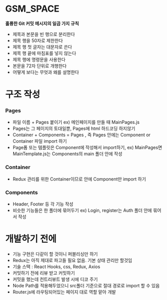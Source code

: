 # GSM_SPACE

**훌륭한 Git 커밋 메시지의 일곱 가지 규칙**

- 제목과 본문을 빈 행으로 분리한다
- 제목 행을 50자로 제한한다
- 제목 행 첫 글자는 대문자로 쓴다
- 제목 행 끝에 마침표를 넣지 않는다
- 제목 행에 명령문을 사용한다
- 본문을 72자 단위로 개행한다
- 어떻게 보다는 무엇과 왜를 설명한다

# 구조 작성

### Pages

- 파일 이름 + Pages 붙이기 ex) 메인페이지를 만들 때 MainPages.js
- Pages는 그 페이지의 토대일뿐, Pages에 html 하드코딩 하지않기
- Container + Components = Pages , 즉 Pages 안에는 Component or Container 파일 import 하기
- Page폼 또는 템플릿은 Component에 작성해서 import하기, ex) MainPages면 MainTemplate.js는 Components의 main 폴더 안에 작성

### Container

- Redux 관리를 위한 Container이므로 안에 Component만 import 하기

### Components

- Header, Footer 등 각 기능 작성
- 비슷한 기능들은 한 폴더에 묶어두기 ex) Login, register는 Auth 폴더 안에 묶어서 작성

# 개발하기 전에

- 기능 구현은 다같이 할 것이니 퍼블리싱만 하기
- Redux는 아직 제대로 파고들 필요 없음. 기본 상태 관리만 할것임
- 기술 스택 : React Hooks, css, Redux, Axios
- 커밋하기 전에 리뷰 받고 커밋하기
- 커밋을 했는데 컨트리뷰트 발생 시에 디코 주기
- Node Path를 적용해두었으니 src폴더 기준으로 절대 경로로 import 할 수 있음
- Router.js에 라우팅되어있는 페이지 대로 역할 맡아 개발
